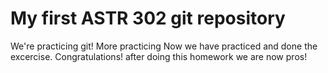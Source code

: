 
# My first ASTR 302 git repository
We're practicing git!
More practicing 
Now we have practiced and done the excercise.
Congratulations! after doing this homework we are now pros!

